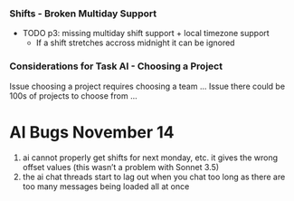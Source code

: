 
### Shifts - Broken Multiday Support 
- TODO p3: missing multiday shift support + local timezone support
    - If a shift stretches accross midnight it can be ignored 


### Considerations for Task AI - Choosing a Project 
Issue choosing a project requires choosing a team ...
Issue there could be 100s of projects to choose from ... 



# AI Bugs November 14
1. ai cannot properly get shifts for next monday, etc. it gives the wrong offset values (this wasn’t a problem with Sonnet 3.5) 
2. the ai chat threads start to lag out when you chat too long as there are too many messages being loaded all at once





